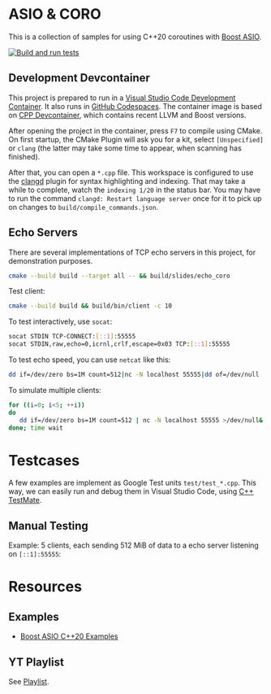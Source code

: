 # ASIO & CORO
This is a collection of samples for using C++20 coroutines with [Boost ASIO](https://www.boost.org/doc/libs/1_87_0/doc/html/boost_asio.html).

[![Build and run tests](https://github.com/pgit/asio-coro/actions/workflows/build-and-test.yml/badge.svg)](https://github.com/pgit/asio-coro/actions/workflows/build-and-test.yml)

## Development Devcontainer
This project is prepared to run in a [Visual Studio Code Development Container](https://code.visualstudio.com/docs/devcontainers/containers). It also runs in [GitHub Codespaces](https://github.com/features/codespaces). The container image is based on [CPP Devcontainer](https://github.com/pgit/cpp-devcontainer), which contains recent LLVM and Boost versions.

After opening the project in the container, press `F7` to compile using CMake. On first startup, the CMake Plugin will ask you for a kit, select `[Unspecified]` or `clang` (the latter may take some time to appear, when scanning has finished).

After that, you can open a `*.cpp` file. This workspace is configured to use the [clangd](https://marketplace.visualstudio.com/items?itemName=llvm-vs-code-extensions.vscode-clangd) plugin for syntax highlighting and indexing. That may take a while to complete, watch the `indexing 1/20` in the status bar. You may have to run the command `clangd: Restart language server` once for it to pick up on changes to `build/compile_commands.json`.

## Echo Servers
There are several implementations of TCP echo servers in this project, for demonstration purposes.

```bash
cmake --build build --target all -- && build/slides/echo_coro
```

Test client:
```bash
cmake --build build && build/bin/client -c 10
```

To test interactively, use `socat`:
```bash
socat STDIN TCP-CONNECT:[::1]:55555
socat STDIN,raw,echo=0,icrnl,crlf,escape=0x03 TCP:[::1]:55555
```

To test echo speed, you can use `netcat` like this:
```bash
dd if=/dev/zero bs=1M count=512|nc -N localhost 55555|dd of=/dev/null
```

To simulate multiple clients:
```bash
for ((i=0; i<5; ++i))
do
   dd if=/dev/zero bs=1M count=512 | nc -N localhost 55555 >/dev/null&
done; time wait
```

# Testcases
A few examples are implement as Google Test units `test/test_*.cpp`. This way, we can easily run and debug them in Visual Studio Code, using [C++ TestMate](https://marketplace.visualstudio.com/items?itemName=matepek.vscode-catch2-test-adapter).

## Manual Testing

Example: 5 clients, each sending 512 MiB of data to a echo server listening on `[::1]:55555`:

# Resources

## Examples
* [Boost ASIO C++20 Examples](https://www.boost.org/doc/libs/1_88_0/doc/html/boost_asio/examples/cpp20_examples.html)


## YT Playlist

See [Playlist](doc/playlist.md).
